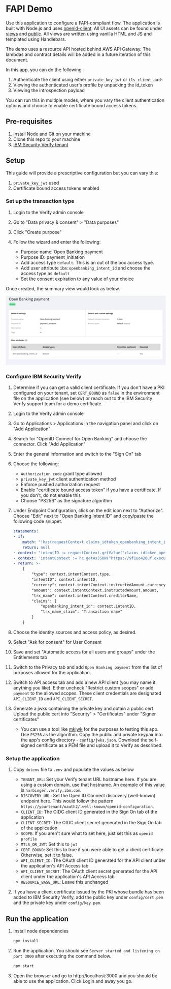 # FAPI Demo

Use this application to configure a FAPI-compliant flow. The application is built with Node.js and uses [openid-client](https://www.npmjs.com/package/openid-client). All UI assets can be found under [views](/views) and [public](/public). All views are written using vanilla HTML and JS and templated using Handlebars.

The demo uses a resource API hosted behind AWS API Gateway. The lambdas and contract details will be added in a future iteration of this document.

In this app, you can do the following -

1. Authenticate the client using either `private_key_jwt` or `tls_client_auth`
2. Viewing the authenticated user's profile by unpacking the id_token
3. Viewing the introspection payload

You can run this in multiple modes, where you vary the client authentication options and choose to enable certificate bound access tokens.

## Pre-requisites

1. Install Node and Git on your machine
2. Clone this repo to your machine
3. [IBM Security Verify tenant](https://docs.verify.ibm.com/verify/docs/signing-up-for-a-free-trial)

## Setup

This guide will provide a prescriptive configuration but you can vary this:

1. `private_key_jwt` used
2. Certificate bound access tokens enabled

### Set up the transaction type

1. Login to the Verify admin console

2. Go to "Data privacy & consent" > "Data purposes"

3. Click "Create purpose"

4. Follow the wizard and enter the following:
    - Purpose name: Open Banking payment
    - Purpose ID: payment_initiation
    - Add access type `default`. This is an out of the box access type.
    - Add user attribute `ibm:openbanking_intent_id` and choose the access type as `default`
    - Set the consent expiration to any value of your choice

Once created, the summary view would look as below.

![](docs/purpose-payment.png)

### Configure IBM Security Verify

1. Determine if you can get a valid client certificate. If you don't have a PKI configured on your tenant, set `CERT_BOUND` as `false` in the environment file on the application (see below)  or reach out to the IBM Security Verify support team for a demo certificate.

2. Login to the Verify admin console

3. Go to Applications > Applications in the navigation panel and click on "Add Application"

4. Search for "OpenID Connect for Open Banking" and choose the connector. Click "Add Application"

5. Enter the general information and switch to the "Sign On" tab

6. Choose the following:
    - `Authorization code` grant type allowed
    - `private_key_jwt` client authentication method
    - Enforce pushed authorization request
    - Enable "certificate bound access token" if you have a certificate. If you don't, do not enable this
    - Choose "PS256" as the signature algorithm

7. Under Endpoint Configuration, click on the edit icon next to "Authorize". Choose "Edit" next to "Open Banking Intent ID" and copy/paste the following code snippet.

    ```yaml
    statements:
    - if:
        match: "!has(requestContext.claims_idtoken_openbanking_intent_id)"
        return: null
    - context: "intentID := requestContext.getValue('claims_idtoken_openbanking_intent_id')"
    - context: 'intentContext := hc.getAsJSON("https://9f1uo420uf.execute-api.us-east-1.amazonaws.com/internal/intents/" + context.intentID, { "Authorization": "apikey supersecretapikey" })'
    - return: >-
        {
            "type": context.intentContext.type,
            "intentID": context.intentID,
            "currency": context.intentContext.instructedAmount.currency,
            "amount": context.intentContext.instructedAmount.amount,
            "trx_name": context.intentContext.creditorName,
            "claims": {
                "openbanking_intent_id": context.intentID,
                "trx_name_claim": "Transaction name"
            }
        }
    ```

8. Choose the identity sources and access policy, as desired.

9. Select "Ask for consent" for User Consent

10. Save and set "Automatic access for all users and groups" under the Entitlements tab

11. Switch to the Privacy tab and add `Open Banking payment` from the list of purposes allowed for the application.

12. Switch to API access tab and add a new API client (you may name it anything you like). Either uncheck "Restrict custom scopes" or add `payment` to the allowed scopes. These client credentials are designated `API_CLIENT_ID` and `API_CLIENT_SECRET`.

13. Generate a jwks containing the private key and obtain a public cert. Upload the public cert into "Security" > "Certificates" under "Signer certificates"
    - You can use a tool like [mkjwk](https://mkjwk.org/) for the purposes to testing this app. Use `PS256` as the algorithm. Copy the public and private keypair into the app's config directory - `config/jwks.json`. Download the self-signed certificate as a PEM file and upload it to Verify as described.

### Setup the application

1. Copy `dotenv` file to `.env` and populate the values as below
    - `TENANT_URL`: Set your Verify tenant URL hostname here. If you are using a custom domain, use that hostname. An example of this value is `harbinger.verify.ibm.com`.
    - `DISCOVERY_URL`: Set the Open ID Connect discovery (well-known) endpoint here. This would follow the pattern `https://yourtenant/oauth2/.well-known/openid-configuration`.
    - `CLIENT_ID`: The OIDC client ID generated in the Sign On tab of the application
    - `CLIENT_SECRET`: The OIDC client secret generated in the Sign On tab of the application
    - `SCOPE`: If you aren't sure what to set here, just set this as `openid profile`
    - `MTLS_OR_JWT`: Set this to `jwt`
    - `CERT_BOUND`: Set this to true if you were able to get a client certificate. Otherwise, set it to false.
    - `API_CLIENT_ID`: The OAuth client ID generated for the API client under the application's API Access tab
    - `API_CLIENT_SECRET`: The OAuth client secret generated for the API client under the application's API Access tab
    - `RESOURCE_BASE_URL`: Leave this unchanged

2. If you have a client certificate issued by the PKI whose bundle has been added to IBM Security Verify, add the public key under `config/cert.pem` and the private key under `config/key.pem`.

## Run the application

1. Install node dependencies

    ```bash
    npm install
    ```

2. Run the application. You should see `Server started and listening on port 3000` after executing the command below.

    ```bash
    npm start
    ```

3. Open the browser and go to http://localhost:3000 and you should be able to use the application. Click Login and away you go.